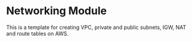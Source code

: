 # Networking Module

This is a template for creating VPC, private and public subnets, IGW, NAT and route tables on AWS.